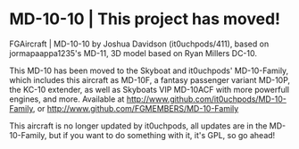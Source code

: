# MD-10-10 | This project has moved!
FGAircraft | MD-10-10 by Joshua Davidson (it0uchpods/411), based on
jormapaappa1235's MD-11, 3D model based on Ryan Millers DC-10.

This MD-10 has been moved to the Skyboat and it0uchpods' MD-10-Family, which includes this aircraft as MD-10F, a fantasy passenger variant MD-10P, the KC-10 extender, as well as Skyboats VIP MD-10ACF with more powerfull engines, and more.
Available at http://www.github.com/it0uchpods/MD-10-Family, or http://www.github.com/FGMEMBERS/MD-10-Family

This aircraft is no longer updated by it0uchpods, all updates are in the MD-10-Family, but if you want to do something with it, it's GPL, so go ahead!
